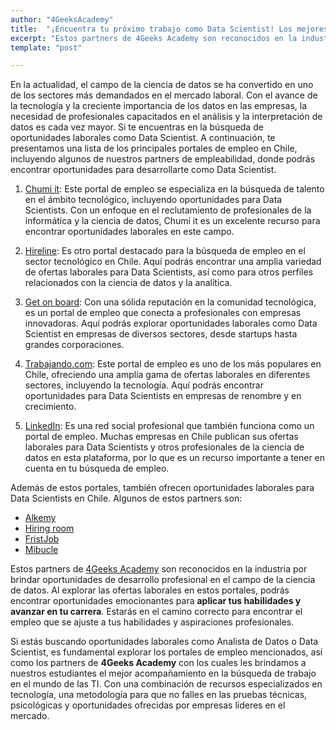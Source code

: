 ```yaml
---
author: "4GeeksAcademy"
title:  "¡Encuentra tu próximo trabajo como Data Scientist! Los mejores portales en Chile!"
excerpt: "Estos partners de 4Geeks Academy son reconocidos en la industria por brindar oportunidades de desarrollo profesional en el campo de la ciencia de datos. Al explorar las ofertas laborales en estos portales"
template: "post"

---
```


En la actualidad, el campo de la ciencia de datos se ha convertido en uno de los sectores más demandados en el mercado laboral. Con el avance de la tecnología y la creciente importancia de los datos en las empresas, la necesidad de profesionales capacitados en el análisis y la interpretación de datos es cada vez mayor. Si te encuentras en la búsqueda de oportunidades laborales como Data Scientist. A continuación, te presentamos una lista de los principales portales de empleo en Chile, incluyendo algunos de nuestros partners de empleabilidad, donde podrás encontrar oportunidades para desarrollarte como Data Scientist.

1. [Chumi it](https://www.chumijobs.com/): Este portal de empleo se especializa en la búsqueda de talento en el ámbito tecnológico, incluyendo oportunidades para Data Scientists. Con un enfoque en el reclutamiento de profesionales de la informática y la ciencia de datos, Chumi it es un excelente recurso para encontrar oportunidades laborales en este campo.

2. [Hireline](https://hireline.io/): Es otro portal destacado para la búsqueda de empleo en el sector tecnológico en Chile. Aquí podrás encontrar una amplia variedad de ofertas laborales para Data Scientists, así como para otros perfiles relacionados con la ciencia de datos y la analítica.

3. [Get on board](https://www.getonbrd.com/): Con una sólida reputación en la comunidad tecnológica, es un portal de empleo que conecta a profesionales con empresas innovadoras. Aquí podrás explorar oportunidades laborales como Data Scientist en empresas de diversos sectores, desde startups hasta grandes corporaciones.

4. [Trabajando.com](https://www.trabajando.cl/): Este portal de empleo es uno de los más populares en Chile, ofreciendo una amplia gama de ofertas laborales en diferentes sectores, incluyendo la tecnología. Aquí podrás encontrar oportunidades para Data Scientists en empresas de renombre y en crecimiento.

5. [LinkedIn](https://www.linkedin.com/): Es una red social profesional que también funciona como un portal de empleo. Muchas empresas en Chile publican sus ofertas laborales para Data Scientists y otros profesionales de la ciencia de datos en esta plataforma, por lo que es un recurso importante a tener en cuenta en tu búsqueda de empleo.

Además de estos portales, también ofrecen oportunidades laborales para Data Scientists en Chile. Algunos de estos partners son:

- [Alkemy](https://www.alkemy.org/)
- [Hiring room](https://hiringroom.com/)
- [FristJob](https://firstjob.me/)
- [Mibucle](https://www.mibucle.com/)

Estos partners de [4Geeks Academy](https://4geeksacademy.com/es/inicio) son reconocidos en la industria por brindar oportunidades de desarrollo profesional en el campo de la ciencia de datos. Al explorar las ofertas laborales en estos portales, podrás encontrar oportunidades emocionantes para **aplicar tus habilidades y avanzar en tu carrera**. Estarás en el camino correcto para encontrar el empleo que se ajuste a tus habilidades y aspiraciones profesionales.

Si estás buscando oportunidades laborales como Analista de Datos o Data Scientist, es fundamental explorar los portales de empleo mencionados, así como los partners de **4Geeks Academy** con los cuales les brindamos a nuestros estudiantes el mejor acompañamiento en la búsqueda de trabajo en el mundo de las TI. Con una combinación de recursos especializados en tecnología, una metodología para que no falles en las pruebas técnicas, psicológicas y oportunidades ofrecidas por empresas líderes en el mercado.



